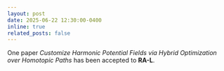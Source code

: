 ```yaml
---
layout: post
date: 2025-06-22 12:30:00-0400
inline: true
related_posts: false
---
```


One paper <i>Customize Harmonic Potential Fields via Hybrid Optimization over Homotopic Paths
</i> has been accepted to <b>RA-L</b>.

